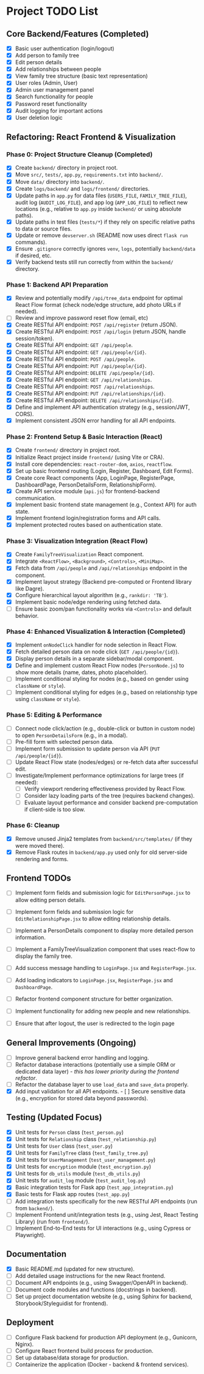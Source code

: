 # Project TODO List

## Core Backend/Features (Completed)
- [x] Basic user authentication (login/logout)
- [x] Add person to family tree
- [x] Edit person details
- [x] Add relationships between people
- [x] View family tree structure (basic text representation)
- [x] User roles (Admin, User)
- [x] Admin user management panel
- [x] Search functionality for people
- [x] Password reset functionality
- [x] Audit logging for important actions
- [x] User deletion logic

## Refactoring: React Frontend & Visualization

### Phase 0: Project Structure Cleanup (Completed)
- [x] Create `backend/` directory in project root.
- [x] Move `src/`, `tests/`, `app.py`, `requirements.txt` into `backend/`.
- [x] Move `data/` directory into `backend/`.
- [x] Create `logs/backend/` and `logs/frontend/` directories.
- [x] Update paths in `app.py` for data files (`USERS_FILE`, `FAMILY_TREE_FILE`), audit log (`AUDIT_LOG_FILE`), and app log (`APP_LOG_FILE`) to reflect new locations (e.g., relative to `app.py` inside `backend/` or using absolute paths).
- [x] Update paths in test files (`tests/*`) if they rely on specific relative paths to data or source files.
- [x] Update or remove `devserver.sh` (README now uses direct `flask run` commands).
- [x] Ensure `.gitignore` correctly ignores `venv`, `logs`, potentially `backend/data` if desired, etc.
- [x] Verify backend tests still run correctly from within the `backend/` directory.

### Phase 1: Backend API Preparation
- [x] Review and potentially modify `/api/tree_data` endpoint for optimal React Flow format (check node/edge structure, add photo URLs if needed).
- [ ] Review and improve password reset flow (email, etc)
- [x] Create RESTful API endpoint: `POST /api/register` (return JSON).
- [x] Create RESTful API endpoint: `POST /api/login` (return JSON, handle session/token).
- [x] Create RESTful API endpoint: `GET /api/people`.
- [x] Create RESTful API endpoint: `GET /api/people/{id}`.
- [x] Create RESTful API endpoint: `POST /api/people`.
- [x] Create RESTful API endpoint: `PUT /api/people/{id}`.
- [x] Create RESTful API endpoint: `DELETE /api/people/{id}`.
- [x] Create RESTful API endpoint: `GET /api/relationships`.
- [x] Create RESTful API endpoint: `POST /api/relationships`.
- [x] Create RESTful API endpoint: `PUT /api/relationships/{id}`.
- [x] Create RESTful API endpoint: `DELETE /api/relationships/{id}`.
- [x] Define and implement API authentication strategy (e.g., session/JWT, CORS).
- [x] Implement consistent JSON error handling for all API endpoints.

### Phase 2: Frontend Setup & Basic Interaction (React)
- [x] Create `frontend/` directory in project root.
- [x] Initialize React project inside `frontend/` (using Vite or CRA).
- [x] Install core dependencies: `react-router-dom`, `axios`, `reactflow`.
- [x] Set up basic frontend routing (Login, Register, Dashboard, Edit Forms).
- [x] Create core React components (App, LoginPage, RegisterPage, DashboardPage, PersonDetailsForm, RelationshipForm).
- [x] Create API service module (`api.js`) for frontend-backend communication.
- [x] Implement basic frontend state management (e.g., Context API) for auth state.
- [x] Implement frontend login/registration forms and API calls.
- [x] Implement protected routes based on authentication state.

### Phase 3: Visualization Integration (React Flow)
- [x] Create `FamilyTreeVisualization` React component.
- [x] Integrate `<ReactFlow>`, `<Background>`, `<Controls>`, `<MiniMap>`.
- [x] Fetch data from `/api/people` and `/api/relationships` endpoint in the component.
- [x] Implement layout strategy (Backend pre-computed or Frontend library like Dagre).
- [x] Configure hierarchical layout algorithm (e.g., `rankdir: 'TB'`).
- [x] Implement basic node/edge rendering using fetched data.
- [ ] Ensure basic zoom/pan functionality works via `<Controls>` and default behavior.

### Phase 4: Enhanced Visualization & Interaction (Completed)
- [x] Implement `onNodeClick` handler for node selection in React Flow.
- [x] Fetch detailed person data on node click (`GET /api/people/{id}`).
- [x] Display person details in a separate sidebar/modal component.
- [x] Define and implement custom React Flow nodes (`PersonNode.js`) to show more details (name, dates, photo placeholder).
- [ ] Implement conditional styling for nodes (e.g., based on gender using `className` or `style`).
- [ ] Implement conditional styling for edges (e.g., based on relationship type using `className` or `style`).

### Phase 5: Editing & Performance
- [ ] Connect node click/action (e.g., double-click or button in custom node) to open `PersonDetailsForm` (e.g., in a modal).
- [ ] Pre-fill form with selected person data.
- [ ] Implement form submission to update person via API (`PUT /api/people/{id}`).
- [ ] Update React Flow state (nodes/edges) or re-fetch data after successful edit.
- [ ] Investigate/Implement performance optimizations for large trees (if needed):
    - [ ] Verify viewport rendering effectiveness provided by React Flow.
    - [ ] Consider lazy loading parts of the tree (requires backend changes).
    - [ ] Evaluate layout performance and consider backend pre-computation if client-side is too slow.

### Phase 6: Cleanup
- [x] Remove unused Jinja2 templates from `backend/src/templates/` (if they were moved there).
- [x] Remove Flask routes in `backend/app.py` used only for old server-side rendering and forms.

## Frontend TODOs
- [ ] Implement form fields and submission logic for `EditPersonPage.jsx` to allow editing person details.
- [ ] Implement form fields and submission logic for `EditRelationshipPage.jsx` to allow editing relationship details.
- [ ] Implement a PersonDetails component to display more detailed person information.
- [ ] Implement a FamilyTreeVisualization component that uses react-flow to display the family tree.
- [ ] Add success message handling to `LoginPage.jsx` and `RegisterPage.jsx`.
- [ ] Add loading indicators to `LoginPage.jsx`, `RegisterPage.jsx` and `DashboardPage`.
- [ ] Refactor frontend component structure for better organization.
- [ ] Implement functionality for adding new people and new relationships.
- [ ] Ensure that after logout, the user is redirected to the login page




## General Improvements (Ongoing)
- [ ] Improve general backend error handling and logging.
- [ ] Refactor database interactions (potentially use a simple ORM or dedicated data layer) - *this has lower priority during the frontend refactor*.
- [ ] Refactor the database layer to use `load_data` and `save_data` properly.
- [x] Add input validation for all API endpoints. - [ ] Secure sensitive data (e.g., encryption for stored data beyond passwords).

## Testing (Updated Focus)
- [x] Unit tests for `Person` class (`test_person.py`)
- [x] Unit tests for `Relationship` class (`test_relationship.py`)
- [x] Unit tests for `User` class (`test_user.py`)
- [x] Unit tests for `FamilyTree` class (`test_family_tree.py`)
- [x] Unit tests for `UserManagement` (`test_user_management.py`)
- [x] Unit tests for `encryption` module (`test_encryption.py`)
- [x] Unit tests for `db_utils` module (`test_db_utils.py`)
- [x] Unit tests for `audit_log` module (`test_audit_log.py`)
- [x] Basic integration tests for Flask app (`test_app_integration.py`)
- [x] Basic tests for Flask app routes (`test_app.py`)
- [ ] Add integration tests specifically for the new RESTful API endpoints (run from `backend/`).
- [ ] Implement Frontend unit/integration tests (e.g., using Jest, React Testing Library) (run from `frontend/`).
- [ ] Implement End-to-End tests for UI interactions (e.g., using Cypress or Playwright).

## Documentation
- [x] Basic README.md (updated for new structure).
- [ ] Add detailed usage instructions for the new React frontend.
- [ ] Document API endpoints (e.g., using Swagger/OpenAPI in backend).
- [ ] Document code modules and functions (docstrings in backend).
- [ ] Set up project documentation website (e.g., using Sphinx for backend, Storybook/Styleguidist for frontend).

## Deployment
- [ ] Configure Flask backend for production API deployment (e.g., Gunicorn, Nginx).
- [ ] Configure React frontend build process for production.
- [ ] Set up database/data storage for production.
- [ ] Containerize the application (Docker - backend & frontend services).
